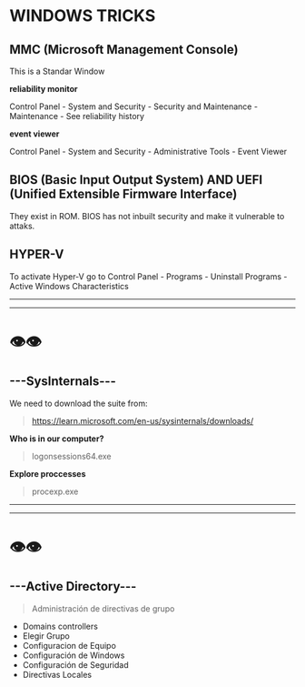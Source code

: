 # WINDOWS TRICKS

## MMC (Microsoft Management Console)

This is a Standar Window 

__reliability monitor__ <br/>

Control Panel  - System and Security - Security and Maintenance - Maintenance - See reliability history <br/>

__event viewer__ <br/>

Control Panel  - System and Security - Administrative Tools - Event Viewer <br/>

## BIOS (Basic Input Output System) AND UEFI (Unified Extensible Firmware Interface)

They exist in ROM. BIOS has not inbuilt security and make it vulnerable to attaks.

## HYPER-V

To activate Hyper-V go to Control Panel - Programs - Uninstall Programs - Active Windows Characteristics

---

---

#      👁️👁️  

## ---SysInternals---

We need to download the suite from:

>https://learn.microsoft.com/en-us/sysinternals/downloads/

__Who is in our computer?__ <br/>

>logonsessions64.exe

__Explore proccesses__ <br/>

>procexp.exe

---

---

#      👁️👁️  

## ---Active Directory---

>Administración de directivas de grupo

* Domains controllers
* Elegir Grupo
* Configuracion de Equipo
* Configuración de Windows
* Configuración de Seguridad
* Directivas Locales


